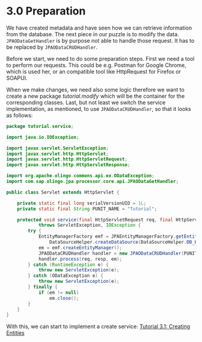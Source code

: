 # 3.0 Preparation
We have created metadata and have seen how we can retrieve information from the database. The next piece in our puzzle is to modify the data. `JPAODataGetHandler` is by purpose not able to handle those request. It has to be replaced by `JPAODataCRUDHandler`.

Before we start, we need to do some preparation steps. First we need a tool to perform our requests. This could be e.g. Postman for Google Chrome, which is used her, or an compatible tool like HttpRequest for Firefox or SOAPUI.

When we make changes, we need also some logic therefore we want to create a new package _tutorial.modify_ which will be the container for the corresponding classes. Last, but not least we switch the service implementation, as mentioned, to use `JPAODataCRUDHandler`, so that it looks as follows:

```Java
package tutorial.service;

import java.io.IOException;

import javax.servlet.ServletException;
import javax.servlet.http.HttpServlet;
import javax.servlet.http.HttpServletRequest;
import javax.servlet.http.HttpServletResponse;

import org.apache.olingo.commons.api.ex.ODataException;
import com.sap.olingo.jpa.processor.core.api.JPAODataGetHandler;

public class Servlet extends HttpServlet {

	private static final long serialVersionUID = 1L;
	private static final String PUNIT_NAME = "Tutorial";

	protected void service(final HttpServletRequest req, final HttpServletResponse resp)
			throws ServletException, IOException {
		try {
			EntityManagerFactory emf = JPAEntityManagerFactory.getEntityManagerFactory(PUNIT_NAME,
				DataSourceHelper.createDataSource(DataSourceHelper.DB_HSQLDB));
			em = emf.createEntityManager();
			JPAODataCRUDHandler handler = new JPAODataCRUDHandler(PUNIT_NAME);
			handler.process(req, resp, em);
		} catch (RuntimeException e) {
			throw new ServletException(e);
		} catch (ODataException e) {
			throw new ServletException(e);
		} finally {
			if (em != null)
				em.close();
		}
	}
}
```
With this, we can start to implement a create service: [Tutorial 3.1: Creating Entities](3-1-CreatingEntities.md)
